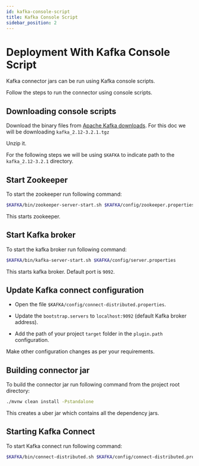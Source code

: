 ```yaml
---
id: kafka-console-script
title: Kafka Console Script
sidebar_position: 2
---
```


# Deployment With Kafka Console Script

Kafka connector jars can be run using Kafka console scripts.

Follow the steps to run the connector using console scripts.

## Downloading console scripts

Download the binary files from [Apache Kafka downloads](https://kafka.apache.org/downloads). For this doc
we will be downloading `kafka_2.12-3.2.1.tgz`

Unzip it.

For the following steps we will be using `$KAFKA` to indicate path to the `kafka_2.12-3.2.1` directory.

## Start Zookeeper

To start the zookeeper run following command:

```bash
$KAFKA/bin/zookeeper-server-start.sh $KAFKA/config/zookeeper.properties
```

This starts zookeeper.


## Start Kafka broker

To start the kafka broker run following command:

```bash
$KAFKA/bin/kafka-server-start.sh $KAFKA/config/server.properties
```

This starts kafka broker. Default port is `9092`.



## Update Kafka connect configuration

 - Open the file `$KAFKA/config/connect-distributed.properties`.

 - Update the `bootstrap.servers` to `localhost:9092` (default Kafka broker address).

 - Add the path of your project `target` folder in the `plugin.path` configuration.

Make other configuration changes as per your requirements.


## Building connector jar

To build the connector jar run following command from the project root directory:

```bash
./mvnw clean install -Pstandalone
```

This creates a uber jar which contains all the dependency jars.


## Starting Kafka Connect

To start Kafka connect run following command:

```bash
$KAFKA/bin/connect-distributed.sh $KAFKA/config/connect-distributed.properties
```